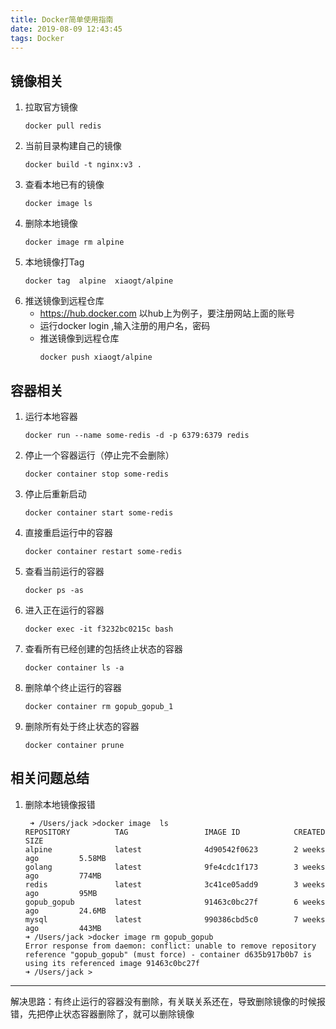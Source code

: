 ```yaml
---
title: Docker简单使用指南
date: 2019-08-09 12:43:45
tags: Docker
---
```


## 镜像相关
1. 拉取官方镜像
    ```
    docker pull redis 
    ```
2. 当前目录构建自己的镜像
    ```
    docker build -t nginx:v3 . 
    ```
3. 查看本地已有的镜像
    ```
    docker image ls
    ```
4. 删除本地镜像
    ```
    docker image rm alpine
    ```
5. 本地镜像打Tag
    ```
    docker tag  alpine  xiaogt/alpine
    ```
6. 推送镜像到远程仓库
    - https://hub.docker.com 以hub上为例子，要注册网站上面的账号
    - 运行docker login ,输入注册的用户名，密码
    - 推送镜像到远程仓库
        ```
        docker push xiaogt/alpine
        ```

## 容器相关
1. 运行本地容器
    ```
    docker run --name some-redis -d -p 6379:6379 redis
    ```
2. 停止一个容器运行（停止完不会删除）
    ```
    docker container stop some-redis
    ```
3. 停止后重新启动
    ```
    docker container start some-redis
    ```
4. 直接重启运行中的容器
    ```
    docker container restart some-redis
    ```
5. 查看当前运行的容器
    ```
    docker ps -as
    ```
6. 进入正在运行的容器
    ```
    docker exec -it f3232bc0215c bash
    ```
7. 查看所有已经创建的包括终止状态的容器
    ```
    docker container ls -a 
    ```
8. 删除单个终止运行的容器
    ```
    docker container rm gopub_gopub_1
    ```
9. 删除所有处于终止状态的容器
    ```
    docker container prune
    ```
    
## 相关问题总结
1. 删除本地镜像报错

    ```
     ➜ /Users/jack >docker image  ls
    REPOSITORY          TAG                 IMAGE ID            CREATED             SIZE
    alpine              latest              4d90542f0623        2 weeks ago         5.58MB
    golang              latest              9fe4cdc1f173        3 weeks ago         774MB
    redis               latest              3c41ce05add9        3 weeks ago         95MB
    gopub_gopub         latest              91463c0bc27f        6 weeks ago         24.6MB
    mysql               latest              990386cbd5c0        7 weeks ago         443MB
    ➜ /Users/jack >docker image rm gopub_gopub
    Error response from daemon: conflict: unable to remove repository reference "gopub_gopub" (must force) - container d635b917b0b7 is using its referenced image 91463c0bc27f
    ➜ /Users/jack >
    ```

---
解决思路：有终止运行的容器没有删除，有关联关系还在，导致删除镜像的时候报错，先把停止状态容器删除了，就可以删除镜像
